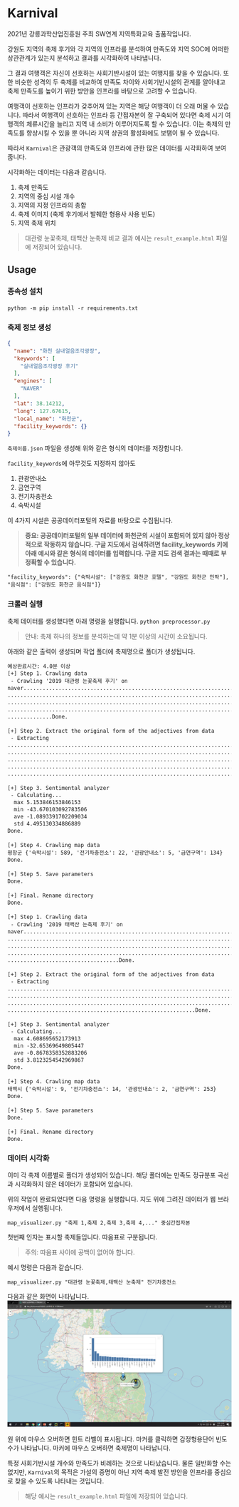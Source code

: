 # Karnival
2021년 강릉과학산업진흥원 주최 SW연계 지역특화교육 출품작입니다.

강원도 지역의 축제 후기와 각 지역의 인프라를 분석하여
만족도와 지역 SOC에 어떠한 상관관계가 있는지 분석하고 결과를 시각화하여 나타냅니다.

그 결과 여행객은 자신이 선호하는 사회기반시설이 있는 여행지를 찾을 수 있습니다.
또한 비슷한 성격의 두 축제를 비교하여 만족도 차이와 사회기반시설의 관계를 알아내고
축제 만족도를 높이기 위한 방안을 인프라를 바탕으로 고려할 수 있습니다.

여행객이 선호하는 인프라가 갖추어져 있는 지역은 해당 여행객이 더 오래
머물 수 있습니다. 따라서 여행객이 선호하는 인프라 등 간접자본이 잘 구축되어 있다면
축제 시기 여행객의 체류시간을 늘리고 지역 내 소비가 이루어지도록 할 수 있습니다.
이는 축제의 만족도를 향상시킬 수 있을 뿐 아니라 지역 상권의 활성화에도 보탬이 될 수 있습니다.

따라서 `Karnival`은 관광객의 만족도와 인프라에 관한 많은 데이터를 시각화하여 보여줍니다.

시각화하는 데이터는 다음과 같습니다.
1. 축제 만족도
2. 지역의 중심 시설 개수
3. 지역의 지정 인프라의 총합
4. 축제 이미지 (축제 후기에서 발췌한 형용사 사용 빈도)
5. 지역 축제 위치

> 대관령 눈꽃축제, 태백산 눈축제 비교 결과 예시는 `result_example.html` 파일에 저장되어 있습니다.

## Usage
### 종속성 설치
```python -m pip install -r requirements.txt```

### 축제 정보 생성

```json
{
  "name": "화천 실내얼음조각광장",
  "keywords": [
    "실내얼음조각광장 후기"
  ],
  "engines": [
    "NAVER"
  ],
  "lat": 38.14212,
  "long": 127.67615,
  "local_name": "화천군",
  "facility_keywords": {}
}
```
`축제이름.json` 파일을 생성해 위와 같은 형식의 데이터를 저장합니다.

`facility_keywords`에 아무것도 지정하지 않아도
1. 관광안내소
2. 금연구역
3. 전기차충전소
4. 숙박시설

이 4가지 시설은 공공데이터포털의 자료를 바탕으로 수집됩니다.

>**중요: 공공데이터포털의 일부 데이터에 화천군의 시설이 포함되어 있지 않아 정상적으로 작동하지 않습니다. 구글 지도에서 검색하려면 facility_keywords 키에 아래 예시와 같은 형식의 데이터를 입력합니다.
> 구글 지도 검색 결과는 때때로 부정확할 수 있습니다.**
```
"facility_keywords": {"숙박시설": ["강원도 화천군 호텔", "강원도 화천군 민박"], "음식점": ["강원도 화천군 음식점"]}
```

### 크롤러 실행
축제 데이터를 생성했다면 아래 명령을 실행합니다.
`python preprocessor.py`
> 안내: 축제 하나의 정보를 분석하는데 약 1분 이상의 시간이 소요됩니다.

아래와 같은 출력이 생성되며 작업 폴더에 축제명으로 폴더가 생성됩니다.
```
예상완료시간: 4.0분 이상
[+] Step 1. Crawling data
 - Crawling '2019 대관령 눈꽃축제 후기' on naver........................................................................
........................................................................................................................
........................................................................................................................
........................................................................................................................
..............Done.

[+] Step 2. Extract the original form of the adjectives from data
 - Extracting
........................................................................................................................
........................................................................................................................
........................................................................................................................
........................................................................................................................
..............................................................................................................Done.

[+] Step 3. Sentimental analyzer
 - Calculating...
  max 5.153846153846153
  min -43.670103092783506
  ave -1.0893391702209034
  std 4.495130334886889
Done.

[+] Step 4. Crawling map data
평창군 {'숙박시설': 589, '전기차충전소': 22, '관광안내소': 5, '금연구역': 134}
Done.

[+] Step 5. Save parameters
Done.

[+] Final. Rename directory
Done.

[+] Step 1. Crawling data
 - Crawling '2019 태백산 눈축제 후기' on naver..........................................................................
........................................................................................................................
........................................................................................................................
........................................................................................................................
...................................Done.

[+] Step 2. Extract the original form of the adjectives from data
 - Extracting
........................................................................................................................
........................................................................................................................
........................................................................................................................
...........................................................Done.

[+] Step 3. Sentimental analyzer
 - Calculating...
  max 4.608695652173913
  min -32.65369649805447
  ave -0.8678358352883206
  std 3.8123254542969867
Done.

[+] Step 4. Crawling map data
태백시 {'숙박시설': 9, '전기차충전소': 14, '관광안내소': 2, '금연구역': 253}
Done.

[+] Step 5. Save parameters
Done.

[+] Final. Rename directory
Done.
```
### 데이터 시각화
이미 각 축제 이름별로 폴더가 생성되어 있습니다.
해당 폴더에는 만족도 정규분포 곡선과 시각화하지 않은 데이터가 포함되어 있습니다.

위의 작업이 완료되었다면 다음 명령을 실행합니다.
지도 위에 그려진 데이터가 웹 브라우저에서 실행됩니다.

`map_visualizer.py "축제 1,축제 2,축제 3,축제 4,..." 중심간접자본`

첫번째 인자는 표시할 축제들입니다. 따옴표로 구분됩니다.
>주의: 따옴표 사이에 공백이 없어야 합니다.

예시 명령은 다음과 같습니다.

`map_visualizer.py "대관령 눈꽃축제,태백산 눈축제" 전기차충전소`

다음과 같은 화면이 나타납니다.
![res](./result.png)

원 위에 마우스 오버하면 힌트 라벨이 표시됩니다.
마커를 클릭하면 감정형용단어 빈도수가 나타납니다.
마커에 마우스 오버하면 축제명이 나타납니다.

특정 사회기반시설 개수와 만족도가 비례하는 것으로 나타났습니다.
물론 일반화할 수는 없지만, `Karnival`의 목적은 가설의 증명이 아닌
지역 축제 발전 방안을 인프라를 중심으로 찾을 수 있도록 나타내는 것입니다. 

> 해당 예시는 `result_example.html` 파일에 저장되어 있습니다.